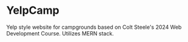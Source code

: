 # YelpCamp
Yelp style website for campgrounds based on Colt Steele's 2024 Web Development Course. Utilizes MERN stack.
